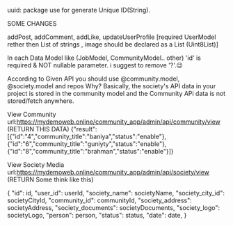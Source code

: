 uuid: package use for generate Unique ID(String).

SOME CHANGES

addPost,
addComment,
addLike,
updateUserProfile [required UserModel rether then List of strings , image should be declared as a List<int> (Uint8List)]

In each Data Model like (JobModel, CommunityModel.. other) 'id' is required & NOT nullable parameter. i suggest to remove '?'.😉

According to Given API you should use @community.model, @society.model and repos 
Why? Basically, the society's API data in your project is stored in the community model and the Community APi data is not stored/fetch anywhere.

View Community 
url:https://mydemoweb.online/community_app/admin/api/community/view  (RETURN THIS DATA)
{"result": [{"id":"4","community_title":"baniya","status":"enable"},
{"id":"6","community_title":"guniyty","status":"enable"},
{"id":"8","community_title":"brahman","status":"enable"}]}

View Society Media 
url:https://mydemoweb.online/community_app/admin/api/society/view   (RETURN Some think like this)

 {
    "id": id,
        "user_id": userId,
        "society_name": societyName,
        "society_city_id": societyCityId,
        "community_id": communityId,
        "society_address": societyAddress,
        "society_documents": societyDocuments,
        "society_logo": societyLogo,
        "person": person,
        "status": status,
        "date": date,
      }
